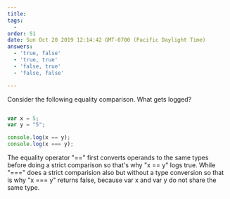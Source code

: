 ```yaml
---
title: 
tags:
  - 
order: 51
date: Sun Oct 20 2019 12:14:42 GMT-0700 (Pacific Daylight Time)
answers: 
  - 'true, false'
  - 'true, true'
  - 'false, true'
  - 'false, false'

---
```


Consider the following equality comparison. What gets logged?

```javascript

var x = 5;
var y = "5";

console.log(x == y);
console.log(x === y);
```


<!-- explanation -->
The equality operator "==" first converts operands to the same types before doing a strict comparison so that's why "x == y" logs true. While "===" does a strict comparision also but without a type conversion so that is why "x === y" returns false, because var x and var y do not share the same type.

